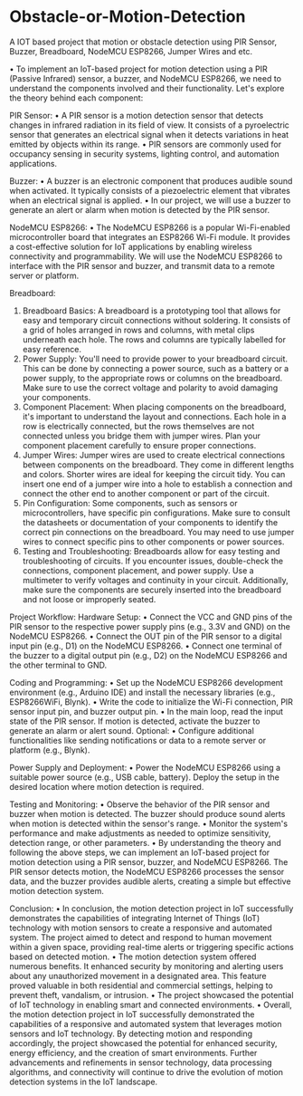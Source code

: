 # Obstacle-or-Motion-Detection
A IOT based project that motion or obstacle detection using PIR Sensor, Buzzer, Breadboard, NodeMCU ESP8266, Jumper Wires and etc.

•	To implement an IoT-based project for motion detection using a PIR (Passive Infrared) sensor, a buzzer, and NodeMCU ESP8266, we need to understand the components involved and their functionality. Let's explore the theory behind each component:

PIR Sensor:
•	A PIR sensor is a motion detection sensor that detects changes in infrared radiation in its field of view. It consists of a pyroelectric sensor that generates an electrical signal when it detects variations in heat emitted by objects within its range. 
•	PIR sensors are commonly used for occupancy sensing in security systems, lighting control, and automation applications.

Buzzer:
•	A buzzer is an electronic component that produces audible sound when activated. It typically consists of a piezoelectric element that vibrates when an electrical signal is applied. 
•	In our project, we will use a buzzer to generate an alert or alarm when motion is detected by the PIR sensor.

NodeMCU ESP8266:
•	The NodeMCU ESP8266 is a popular Wi-Fi-enabled microcontroller board that integrates an ESP8266 Wi-Fi module. It provides a cost-effective solution for IoT applications by enabling wireless connectivity and programmability. We will use the NodeMCU ESP8266 to interface with the PIR sensor and buzzer, and transmit data to a remote server or platform.

Breadboard:
1.	Breadboard Basics: A breadboard is a prototyping tool that allows for easy and temporary circuit connections without soldering. It consists of a grid of holes arranged in rows and columns, with metal clips underneath each hole. The rows and columns are typically labelled for easy reference.
2.	Power Supply: You'll need to provide power to your breadboard circuit. This can be done by connecting a power source, such as a battery or a power supply, to the appropriate rows or columns on the breadboard. Make sure to use the correct voltage and polarity to avoid damaging your components.
3.	Component Placement: When placing components on the breadboard, it's important to understand the layout and connections. Each hole in a row is electrically connected, but the rows themselves are not connected unless you bridge them with jumper wires. Plan your component placement carefully to ensure proper connections.
4.	Jumper Wires: Jumper wires are used to create electrical connections between components on the breadboard. They come in different lengths and colors. Shorter wires are ideal for keeping the circuit tidy. You can insert one end of a jumper wire into a hole to establish a connection and connect the other end to another component or part of the circuit.
5.	Pin Configuration: Some components, such as sensors or microcontrollers, have specific pin configurations. Make sure to consult the datasheets or documentation of your components to identify the correct pin connections on the breadboard. You may need to use jumper wires to connect specific pins to other components or power sources.
6.	Testing and Troubleshooting: Breadboards allow for easy testing and troubleshooting of circuits. If you encounter issues, double-check the connections, component placement, and power supply. Use a multimeter to verify voltages and continuity in your circuit. Additionally, make sure the components are securely inserted into the breadboard and not loose or improperly seated.

Project Workflow:
Hardware Setup:
•	Connect the VCC and GND pins of the PIR sensor to the respective power supply pins (e.g., 3.3V and GND) on the NodeMCU ESP8266.
•	Connect the OUT pin of the PIR sensor to a digital input pin (e.g., D1) on the NodeMCU ESP8266.
•	Connect one terminal of the buzzer to a digital output pin (e.g., D2) on the NodeMCU ESP8266 and the other terminal to GND.

Coding and Programming:
•	Set up the NodeMCU ESP8266 development environment (e.g., Arduino IDE) and install the necessary libraries (e.g., ESP8266WiFi, Blynk).
•	Write the code to initialize the Wi-Fi connection, PIR sensor input pin, and buzzer output pin.
•	In the main loop, read the input state of the PIR sensor. If motion is detected, activate the buzzer to generate an alarm or alert sound.
Optional: 
•	Configure additional functionalities like sending notifications or data to a remote server or platform (e.g., Blynk).

Power Supply and Deployment:
•	Power the NodeMCU ESP8266 using a suitable power source (e.g., USB cable, battery).
Deploy the setup in the desired location where motion detection is required.

Testing and Monitoring:
•	Observe the behavior of the PIR sensor and buzzer when motion is detected. The buzzer should produce sound alerts when motion is detected within the sensor's range.
•	Monitor the system's performance and make adjustments as needed to optimize sensitivity, detection range, or other parameters.
•	By understanding the theory and following the above steps, we can implement an IoT-based project for motion detection using a PIR sensor, buzzer, and NodeMCU ESP8266. The PIR sensor detects motion, the NodeMCU ESP8266 processes the sensor data, and the buzzer provides audible alerts, creating a simple but effective motion detection system.
 
Conclusion:
•	In conclusion, the motion detection project in IoT successfully demonstrates the capabilities of integrating Internet of Things (IoT) technology with motion sensors to create a responsive and automated system. The project aimed to detect and respond to human movement within a given space, providing real-time alerts or triggering specific actions based on detected motion.
•	The motion detection system offered numerous benefits. It enhanced security by monitoring and alerting users about any unauthorized movement in a designated area. This feature proved valuable in both residential and commercial settings, helping to prevent theft, vandalism, or intrusion.
•	The project showcased the potential of IoT technology in enabling smart and connected environments.
•	Overall, the motion detection project in IoT successfully demonstrated the capabilities of a responsive and automated system that leverages motion sensors and IoT technology. By detecting motion and responding accordingly, the project showcased the potential for enhanced security, energy efficiency, and the creation of smart environments. Further advancements and refinements in sensor technology, data processing algorithms, and connectivity will continue to drive the evolution of motion detection systems in the IoT landscape.
